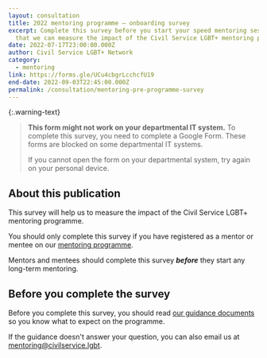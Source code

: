 ```yaml
---
layout: consultation
title: 2022 mentoring programme – onboarding survey
excerpt: Complete this survey before you start your speed mentoring sessions so
  that we can measure the impact of the Civil Service LGBT+ mentoring programme.
date: 2022-07-17T23:00:00.000Z
author: Civil Service LGBT+ Network
category:
  - mentoring
link: https://forms.gle/UCu4cbgrLcchcfU19
end-date: 2022-09-03T22:45:00.000Z
permalink: /consultation/mentoring-pre-programme-survey
---
```


{:.warning-text}
> **This form might not work on your departmental IT system.** To complete this survey, you need to complete a Google Form. These forms are blocked on some departmental IT systems.
>
> If you cannot open the form on your departmental system, try again on your personal device.

## About this publication

This survey will help us to measure the impact of the Civil Service LGBT+ mentoring programme.

You should only complete this survey if you have registered as a mentor or mentee on our [mentoring programme](/mentoring).

Mentors and mentees should complete this survey **_before_** they start any long-term mentoring.

## Before you complete the survey

Before you complete this survey, you should read [our guidance documents](https://www.civilservice.lgbt/publication/about-our-mentoring-programme) so you know what to expect on the programme.

If the guidance doesn't answer your question, you can also email us at [mentoring@civilservice.lgbt](mailto:mentoring@civilservice.lgbt).

